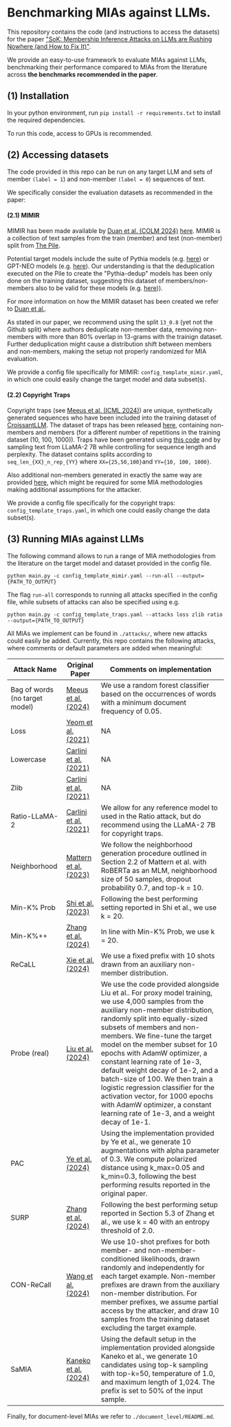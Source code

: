 # Benchmarking MIAs against LLMs. 

This repository contains the code (and instructions to access the datasets) 
for the paper ["SoK: Membership Inference Attacks on LLMs are Rushing
Nowhere (and How to Fix It)"](https://arxiv.org/pdf/2406.17975). 

We provide an easy-to-use framework to evaluate MIAs against LLMs, 
benchmarking their performance compared to MIAs from the literature 
across **the benchmarks recommended in the paper**. 

## (1) Installation

In your python environment, run `pip install -r requirements.txt` to install the required dependencies. 

To run this code, access to GPUs is recommended. 

## (2) Accessing datasets

The code provided in this repo can be run on any target LLM and sets of member `(label = 1`) and non-member `(label = 0`) sequences of text. 

We specifically consider the evaluation datasets as recommended in the paper:

#### (2.1) MIMIR

MIMIR has been made available by [Duan et al. (COLM 2024)](https://arxiv.org/pdf/2402.07841) [here](https://huggingface.co/datasets/iamgroot42/mimir). 
MIMIR is a collection of text samples from the train (member) and test (non-member) split from [The Pile](https://huggingface.co/datasets/EleutherAI/pile). 

Potential target models include the suite of Pythia models (e.g. [here](https://huggingface.co/EleutherAI/pythia-6.9b)) or GPT-NEO models (e.g. [here](https://huggingface.co/EleutherAI/gpt-neo-1.3B)). 
Our understanding is that the deduplication executed on the Pile to create the "Pythia-dedup" models has been only done on the training dataset, suggesting this dataset of members/non-members also to be valid for these models (e.g. [here](https://huggingface.co/EleutherAI/pythia-6.9b-deduped))).

For more information on how the MIMIR dataset has been created we refer to [Duan et al.](https://arxiv.org/pdf/2402.07841). 

As stated in our paper, we recommend using the split `13_0.8` (yet not the Github split) where authors deduplicate non-member data, removing non-members with more than 80% overlap in 13-grams with the trainign dataset. 
Further deduplication might cause a distribution shift between members and non-members, making the setup not properly randomized for MIA evaluation.

We provide a config file specifically for MIMIR: `config_template_mimir.yaml`, in which 
one could easily change the target model and data subset(s). 

#### (2.2) Copyright Traps

Copyright traps (see [Meeus et al. (ICML 2024)](https://arxiv.org/pdf/2402.09363)) are unique, synthetically generated sequences 
who have been included into the training dataset of [CroissantLLM](https://huggingface.co/croissantllm/CroissantLLMBase). 
The dataset of traps has been released [here](https://huggingface.co/datasets/imperial-cpg/copyright-traps), 
containing non-members and members (for a different number of repetitions in the training dataset (10, 100, 1000)). 
Traps have been generated using [this code](https://github.com/computationalprivacy/copyright-traps) and by sampling text 
from LLaMA-2 7B while controlling for sequence length and perplexity. 
The dataset contains splits according to `seq_len_{XX}_n_rep_{YY}` where `XX={25,50,100}`and `YY={10, 100, 1000}`.

Also additional non-members generated in exactly the same way are provided [here](https://huggingface.co/datasets/imperial-cpg/copyright-traps-extra-non-members), 
which might be required for some MIA methodologies making additional assumptions for the attacker. 

We provide a config file specifically for the copyright traps: `config_template_traps.yaml`, in which 
one could easily change the data subset(s). 

## (3) Running MIAs against LLMs

The following command allows to run a range of MIA methodologies from the literature on the target model and dataset provided in the config file. 

`python main.py -c config_template_mimir.yaml --run-all --output={PATH_TO_OUTPUT}`

The flag `run-all` corresponds to running all attacks specified in the config file, while subsets of attacks can also be specified using e.g. 

`python main.py -c config_template_traps.yaml --attacks loss zlib ratio --output={PATH_TO_OUTPUT}`

All MIAs we implement can be found in `./attacks/`, where new attacks could easily be added. 
Currently, this repo contains the following attacks, where comments or default parameters are added when meaningful: 

| Attack Name               | Original Paper                                       | Comments on implementation |
|---------------------------|-----------------------------------------------------|------------------------|
| Bag of words (no target model) | [Meeus et al. (2024)]((https://arxiv.org/pdf/2406.17975)) | We use a random forest classifier based on the occurrences of words with a minimum document frequency of 0.05. |
| Loss                      | [Yeom et al. (2021)](https://arxiv.org/pdf/1709.01604) | NA |
| Lowercase                 | [Carlini et al. (2021)](https://www.usenix.org/system/files/sec21-carlini-extracting.pdf) | NA|
| Zlib                      | [Carlini et al. (2021)](https://www.usenix.org/system/files/sec21-carlini-extracting.pdf) | NA|
| Ratio-LLaMA-2             | [Carlini et al. (2021)](https://www.usenix.org/system/files/sec21-carlini-extracting.pdf) | We allow for any reference model to used in the Ratio attack, but do recommend using the LLaMA-2 7B for copyright traps. |
| Neighborhood              | [Mattern et al. (2023)](https://arxiv.org/pdf/2305.18462) | We follow the neighborhood generation procedure outlined in Section 2.2 of Mattern et al. with RoBERTa as an MLM, neighborhood size of 50 samples, dropout probability 0.7, and top-k = 10. |
| Min-K% Prob               | [Shi et al. (2023)](https://arxiv.org/pdf/2310.16789v3)           | Following the best performing setting reported in Shi et al., we use k = 20. |
| Min-K%++                  | [Zhang et al. (2024)](https://arxiv.org/pdf/2404.02936v1)            | In line with Min-K% Prob, we use k = 20. |
| ReCaLL                    | [Xie et al. (2024)](https://arxiv.org/pdf/2406.15968)              | We use a fixed prefix with 10 shots drawn from an auxiliary non-member distribution. |
| Probe (real)              | [Liu et al. (2024)](https://arxiv.org/pdf/2406.01333)       | We use the code provided alongside Liu et al.. For proxy model training, we use 4,000 samples from the auxiliary non-member distribution, randomly split into equally-sized subsets of members and non-members. We fine-tune the target model on the member subset for 10 epochs with AdamW optimizer, a constant learning rate of 1e-3, default weight decay of 1e-2, and a batch-size of 100. We then train a logistic regression classifier for the activation vector, for 1000 epochs with AdamW optimizer, a constant learning rate of 1e-3, and a weight decay of 1e-1. |
| PAC                       | [Ye et al. (2024)](https://arxiv.org/pdf/2405.11930)                | Using the implementation provided by Ye et al., we generate 10 augmentations with alpha parameter of 0.3. We compute polarized distance using k_max=0.05 and k_min=0.3, following the best performing results reported in the original paper. |
| SURP                      | [Zhang et al. (2024)](https://arxiv.org/pdf/2407.21248)       | Following the best performing setup reported in Section 5.3 of Zhang et al., we use k = 40 with an entropy threshold of 2.0. |
| CON-ReCall                | [Wang et al. (2024)](https://arxiv.org/pdf/2409.03363)           | We use 10-shot prefixes for both member- and non-member-conditioned likelihoods, drawn randomly and independently for each target example. Non-member prefixes are drawn from the auxiliary non-member distribution. For member prefixes, we assume partial access by the attacker, and draw 10 samples from the training dataset excluding the target example. |
| SaMIA                     | [Kaneko et al. (2024)](https://arxiv.org/pdf/2404.11262)     | Using the default setup in the implementation provided alongside Kaneko et al., we generate 10 candidates using top-k sampling with top-k=50, temperature of 1.0, and maximum length of 1,024. The prefix is set to 50% of the input sample. |

Finally, for document-level MIAs we refer to `./document_level/README.md`. 
